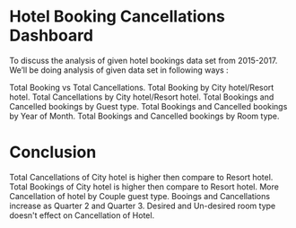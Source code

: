 # Hotel Booking Cancellations Dashboard 
To discuss the analysis of given hotel bookings data set from 2015-2017. We’ll be doing analysis of given data set in following ways :

Total Booking vs Total Cancellations.
Total Booking by City hotel/Resort hotel.
Total Cancellations by City hotel/Resort hotel.
Total Bookings and Cancelled bookings by Guest type. 
Total Bookings and Cancelled bookings by Year of Month.
Total Bookings and Cancelled bookings by Room type.

# Conclusion
Total Cancellations of City hotel is higher then compare to Resort hotel.
Total Bookings of City hotel is higher then compare to Resort hotel.
More Cancellation of hotel by Couple guest type.
Booings and Cancellations increase as Quarter 2 and Quarter 3.
Desired and Un-desired room type doesn't effect on Cancellation of Hotel.
